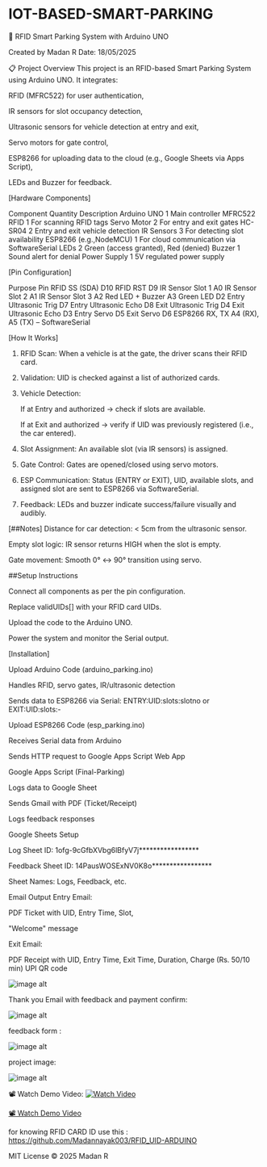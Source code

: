 # IOT-BASED-SMART-PARKING
🚗 RFID Smart Parking System with Arduino UNO

Created by Madan R
Date: 18/05/2025

📋 Project Overview
This project is an RFID-based Smart Parking System using Arduino UNO. It integrates:

RFID (MFRC522) for user authentication,

IR sensors for slot occupancy detection,

Ultrasonic sensors for vehicle detection at entry and exit,

Servo motors for gate control,

ESP8266 for uploading data to the cloud (e.g., Google Sheets via Apps Script),

LEDs and Buzzer for feedback.

[Hardware Components]

Component	              Quantity	               Description
Arduino UNO	              1                  	Main controller
MFRC522 RFID	             1                  	For scanning RFID tags
Servo Motor	              2                   For entry and exit gates
HC-SR04	                  2                   Entry and exit vehicle detection
IR Sensors	               3                   For detecting slot availability
ESP8266 (e.g.,NodeMCU) 	  1	                  For cloud communication via SoftwareSerial
LEDs	                     2	                  Green (access granted), Red (denied)
Buzzer	                   1	                  Sound alert for denial
Power Supply              1                	  5V regulated power supply


[Pin Configuration]
 
Purpose	                             Pin
RFID SS (SDA)                        D10
RFID RST	                            D9
IR Sensor Slot 1	                    A0
IR Sensor Slot 2	                    A1
IR Sensor Slot 3                    	A2
Red LED + Buzzer                    	A3
Green LED                            D2
Entry Ultrasonic Trig	               D7
Entry Ultrasonic Echo            	   D8
Exit Ultrasonic Trig	                D4
Exit Ultrasonic Echo	                D3
Entry Servo                      	   D5
Exit Servo	                          D6
ESP8266 RX, TX	                      A4 (RX), A5 (TX) – SoftwareSerial

[How It Works]

1. RFID Scan: When a vehicle is at the gate, the driver scans their RFID card.

2. Validation: UID is checked against a list of authorized cards.

3. Vehicle Detection:

     If at Entry and authorized → check if slots are available.

     If at Exit and authorized → verify if UID was previously registered (i.e., the car entered).

4. Slot Assignment: An available slot (via IR sensors) is assigned.

5. Gate Control: Gates are opened/closed using servo motors.

6. ESP Communication: Status (ENTRY or EXIT), UID, available slots, and assigned slot are sent to ESP8266 via SoftwareSerial.

7. Feedback: LEDs and buzzer indicate success/failure visually and audibly.

[##Notes]
Distance for car detection: < 5cm from the ultrasonic sensor.

Empty slot logic: IR sensor returns HIGH when the slot is empty.

Gate movement: Smooth 0° ↔ 90° transition using servo.

##Setup Instructions
 
Connect all components as per the pin configuration.

Replace validUIDs[] with your RFID card UIDs.

Upload the code to the Arduino UNO.

Power the system and monitor the Serial output.


[Installation]

Upload Arduino Code (arduino_parking.ino)

Handles RFID, servo gates, IR/ultrasonic detection

Sends data to ESP8266 via Serial: ENTRY:UID:slots:slotno or EXIT:UID:slots:-

Upload ESP8266 Code (esp_parking.ino)

Receives Serial data from Arduino

Sends HTTP request to Google Apps Script Web App

Google Apps Script (Final-Parking)

Logs data to Google Sheet

Sends Gmail with PDF (Ticket/Receipt)

Logs feedback responses

Google Sheets Setup

Log Sheet ID: 1ofg-9cGfbXVbg6lBfyV7j*****************

Feedback Sheet ID: 14PausWOSExNV0K8o*****************

Sheet Names: Logs, Feedback, etc.


Email Output
Entry Email:

PDF Ticket with UID, Entry Time, Slot,

"Welcome" message

Exit Email:

PDF Receipt with UID, Entry Time, Exit Time, Duration, Charge (Rs. 50/10 min) UPI QR code 

![image alt](https://github.com/Madannayak003/IOT-BASED-SMART-PARKING/blob/36fd43a7e48c4cca31b172fe9532ad7bb446c744/entry-exit-ticket.jpeg)

Thank you Email with feedback and payment confirm:

![image alt](https://github.com/Madannayak003/IOT-BASED-SMART-PARKING/blob/ce9e93f16c22ae97b4e38d72159a03016cac4adb/thank%20you%20mail.jpeg)

feedback form :

![image alt](https://github.com/Madannayak003/IOT-BASED-SMART-PARKING/blob/36fd43a7e48c4cca31b172fe9532ad7bb446c744/feedback-form.jpeg)

project image:

![image alt](https://github.com/Madannayak003/IOT-BASED-SMART-PARKING/blob/36fd43a7e48c4cca31b172fe9532ad7bb446c744/project-structure.jpeg)

📽️ Watch Demo Video:
[![Watch Video](https://img.icons8.com/color/96/youtube-play.png)](https://drive.google.com/file/d/10fCxwIr7GQCxG0gdvVvFNceyp6BNLXks/view?usp=drive_link)

[📽️ Watch Demo Video](https://drive.google.com/file/d/10fCxwIr7GQCxG0gdvVvFNceyp6BNLXks/view?usp=drive_link)


for knowing RFID CARD ID use this : https://github.com/Madannayak003/RFID_UID-ARDUINO

MIT License © 2025 Madan R
